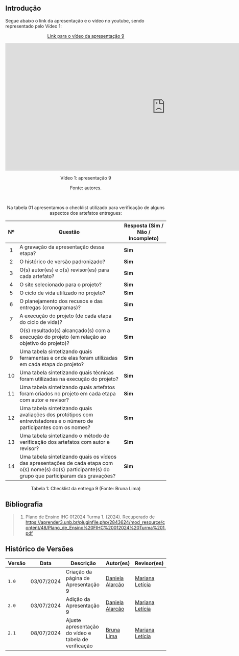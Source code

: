 ## Introdução

<p>Segue abaixo o link da apresentação e o vídeo no youtube, sendo representado pelo Vídeo 1:</p>

<center>

[Link para o vídeo da apresentação 9](https://youtu.be/zfyqrfHSqg8?si=TxVVmjthLy69mvoI)

<iframe width="1000vw" height="400vh" src="https://www.youtube.com/embed/zfyqrfHSqg8?si=TxVVmjthLy69mvoI" title="YouTube video player" frameborder="0" allow="accelerometer; autoplay; clipboard-write; encrypted-media; gyroscope; picture-in-picture; web-share" referrerpolicy="strict-origin-when-cross-origin" allowfullscreen></iframe>

<p>Vídeo 1: apresentação 9</p>
Fonte: autores. 

<br><p>Na tabela 01 apresentamos o checklist utilizado para verificação de alguns aspectos dos artefatos entregues:</p>

| Nº | Questão | Resposta (Sim / Não / Incompleto)|
|:--:|---------|----------------------------------|
| 1  | A gravação da apresentação dessa etapa? | **Sim** |
| 2  | O histórico de versão padronizado? | **Sim**  | 
| 3  | O(s) autor(es) e o(s) revisor(es) para cada artefato? | **Sim** |
| 4  | O site selecionado para o projeto? | **Sim** |
| 5  | O ciclo de vida utilizado no projeto? | **Sim** |
| 6  | O planejamento dos recusos e das entregas (cronogramas)? | **Sim** |
| 7  | A execução do projeto (de cada etapa do ciclo de vida)? | **Sim** |
| 8  | O(s) resultado(s) alcançado(s) com a execução do projeto (em relação ao objetivo do projeto)? | **Sim** |
| 9  | Uma tabela sintetizando quais ferramentas e onde elas foram utilizadas em cada etapa do projeto? | **Sim** |
| 10 | Uma tabela sintetizando quais técnicas foram utilizadas na execução do projeto? | **Sim** |
| 11 | Uma tabela sintetizando quais artefatos foram criados no projeto em cada etapa com autor e revisor? | **Sim** |
| 12 | Uma tabela sintetizando quais avaliações dos protótipos com entrevistadores e o número de participantes com os nomes? | **Sim** |
| 13 | Uma tabela sintetizando o método de verificação dos artefatos com autor e revisor?| **Sim** |
| 14 | Uma tabela sintetizando quais os vídeos das apresentações de cada etapa com o(s) nome(s) do(s) participante(s) do grupo que participaram das gravações? | **Sim** |


<p>Tabela 1: Checklist da entrega 9 (Fonte: Bruna Lima)</p>

</center>

## Bibliografia
> 1. Plano de Ensino IHC 012024 Turma 1. (2024). Recuperado de https://aprender3.unb.br/pluginfile.php/2843624/mod_resource/content/48/Plano_de_Ensino%20FIHC%20012024%20Turma%201.pdf

## Histórico de Versões

| Versão |    Data    | Descrição                                 | Autor(es)                                       | Revisor(es)                                    |
| ------ | :--------: | ----------------------------------------- | ----------------------------------------------- | ---------------------------------------------- |
| `1.0`   | 03/07/2024 | Criação da página de Apresentação 9     | [Daniela Alarcão](https://github.com/danialarcao)| [Mariana Letícia](https://github.com/Marianannn) |
| `2.0`   | 03/07/2024 | Adição da Apresentação 9     | [Daniela Alarcão](https://github.com/danialarcao) | [Mariana Letícia](https://github.com/Marianannn) |
| `2.1`   | 08/07/2024 | Ajuste apresentação do vídeo e tabela de verificação | [Bruna Lima](https://github.com/libruna)| [Mariana Letícia](https://github.com/Marianannn) |



